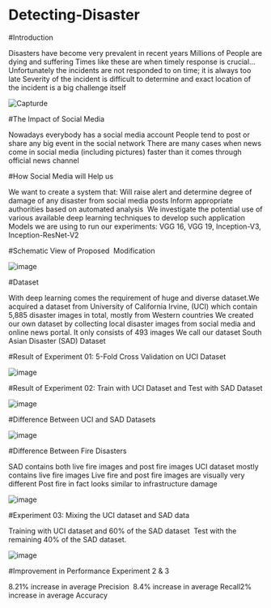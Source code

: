 # Detecting-Disaster
#Introduction

Disasters have become very prevalent in recent years​
Millions of People are dying and suffering​
Times like these are when timely response is crucial…​
Unfortunately  the incidents are not responded to on time; it is always too late​
Severity of the incident is difficult to determine and exact location of the incident is a big challenge itself

![Capturde](https://user-images.githubusercontent.com/55071900/73589713-3afbfd00-4504-11ea-87a6-99f1dbac181c.PNG)

#The Impact of Social Media

Nowadays everybody has a social media account​
People tend to post or share any big event in the social network​
There are many cases when news come in social media (including pictures) faster than it comes through official news channel

#How Social Media will Help us

We want to create a system that:​
Will raise alert and determine degree of damage of any disaster from social media posts​
Inform appropriate authorities based on automated analysis ​
We investigate the potential use of various available deep learning techniques to develop such application ​
Models we are using to run our experiments: VGG 16, VGG 19, Inception-V3, Inception-ResNet-V2

#Schematic View of Proposed  Modification

![image](https://user-images.githubusercontent.com/55071900/73589742-b8277200-4504-11ea-977c-05af024f9b9f.png)

#Dataset

With deep learning comes the requirement of huge and diverse dataset.​
We acquired a dataset from University of California Irvine, (UCI) which contain 5,885 disaster images in total, mostly from Western countries​
We created our own dataset by collecting local disaster images from social media and online news portal. It only consists of 493 images​
We call our dataset South Asian Disaster (SAD) Dataset

#Result of Experiment 01: 5-Fold Cross Validation on UCI Dataset 

![image](https://user-images.githubusercontent.com/55071900/73589875-1b65d400-4506-11ea-9c5e-9d46eaabab25.png)

#Result of Experiment 02: Train with UCI Dataset and Test with SAD Dataset

![image](https://user-images.githubusercontent.com/55071900/73589888-3afcfc80-4506-11ea-91d5-ec72e0106644.png)

#Difference Between UCI and SAD Datasets

![image](https://user-images.githubusercontent.com/55071900/73589767-fd4ba400-4504-11ea-8dfe-5386c94b1b96.png)

#Difference Between Fire Disasters

SAD contains both live fire images and post fire images​
UCI dataset mostly contains live fire images​
Live fire and post fire images are visually very different​
Post fire in fact looks similar to infrastructure damage

![image](https://user-images.githubusercontent.com/55071900/73589914-70a1e580-4506-11ea-8982-775b383bdc91.png)

#Experiment 03: Mixing the UCI dataset and SAD data

Training with UCI dataset and 60% of the SAD dataset ​
Test with the remaining 40% of the SAD dataset. 

![image](https://user-images.githubusercontent.com/55071900/73589935-a34bde00-4506-11ea-9650-ca01355e0e82.png)

#Improvement in Performance Experiment 2 & 3​

8.21% increase in average Precision ​
8.4% increase in average Recall​
2% increase in average Accuracy
